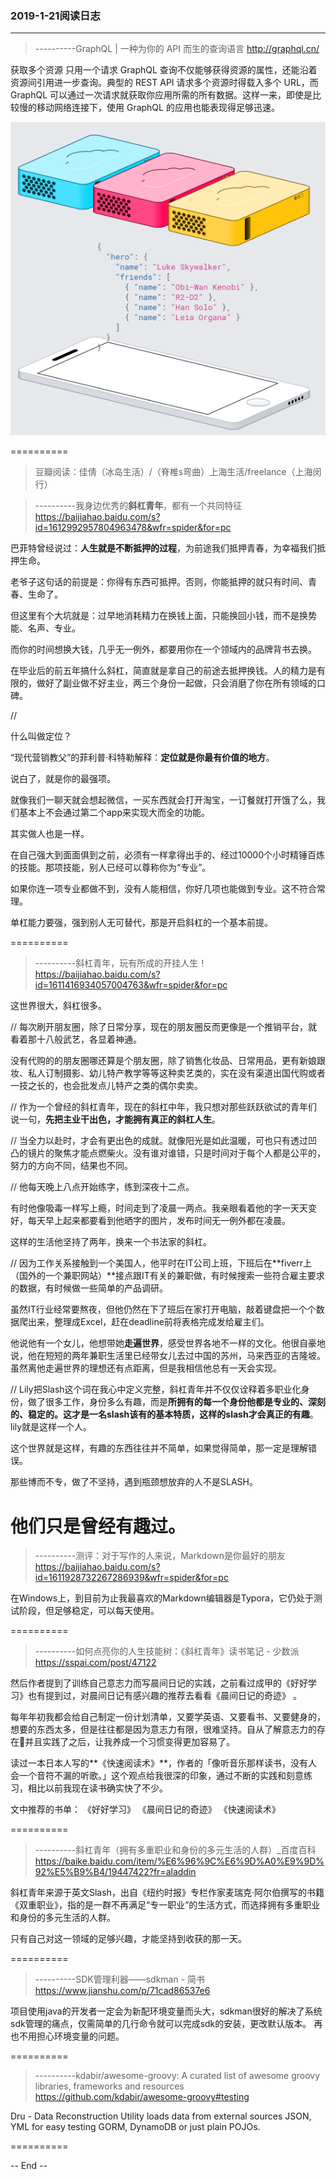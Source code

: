 ### 2019-1-21阅读日志
------


> ----------GraphQL | 一种为你的 API 而生的查询语言
> http://graphql.cn/

获取多个资源
只用一个请求
GraphQL 查询不仅能够获得资源的属性，还能沿着资源间引用进一步查询。典型的 REST API 请求多个资源时得载入多个 URL，而 GraphQL 可以通过一次请求就获取你应用所需的所有数据。这样一来，即使是比较慢的移动网络连接下，使用 GraphQL 的应用也能表现得足够迅速。

![图1](.read_201901_images/171c53ea.png)

==========




> 豆瓣阅读：佳倩（冰岛生活）/（脊椎s弯曲）上海生活/freelance（上海闵行）

> ----------我身边优秀的**斜杠青年**，都有一个共同特征
> https://baijiahao.baidu.com/s?id=1612992957804963478&wfr=spider&for=pc

巴菲特曾经说过：**人生就是不断抵押的过程**，为前途我们抵押青春，为幸福我们抵押生命。

老爷子这句话的前提是：你得有东西可抵押。否则，你能抵押的就只有时间、青春、生命了。

但这里有个大坑就是：过早地消耗精力在换钱上面，只能换回小钱，而不是换势能、名声、专业。

而你的时间想换大钱，几乎无一例外，都要用你在一个领域内的品牌背书去换。

在毕业后的前五年搞什么斜杠，简直就是拿自己的前途去抵押换钱。人的精力是有限的，做好了副业做不好主业，两三个身份一起做，只会消磨了你在所有领域的口碑。

//

什么叫做定位？


“现代营销教父”的菲利普·科特勒解释：**定位就是你最有价值的地方**。


说白了，就是你的最强项。


就像我们一聊天就会想起微信，一买东西就会打开淘宝，一订餐就打开饿了么，我们基本上不会通过第二个app来实现大而全的功能。


其实做人也是一样。


在自己强大到面面俱到之前，必须有一样拿得出手的、经过10000个小时精锤百炼的技能。那项技能，别人已经可以尊称你为“专业”。


如果你连一项专业都做不到，没有人能相信，你好几项也能做到专业。这不符合常理。


单杠能力要强，强到别人无可替代，那是开启斜杠的一个基本前提。


==========



> ----------斜杠青年，玩有所成的开挂人生！
> https://baijiahao.baidu.com/s?id=1611416934057004763&wfr=spider&for=pc

这世界很大，斜杠很多。

//
每次刷开朋友圈，除了日常分享，现在的朋友圈反而更像是一个推销平台，就看着那十八般武艺，各显着神通。


没有代购的的朋友圈哪还算是个朋友圈，除了销售化妆品、日常用品，更有新娘跟妆、私人订制摄影、幼儿特产教学等等这种卖艺类的，实在没有渠道出国代购或者一技之长的，也会批发点儿特产之类的偶尔卖卖。

//
作为一个曾经的斜杠青年，现在的斜杠中年，我只想对那些跃跃欲试的青年们说一句，**先把主业干出色，才能拥有真正的斜杠人生**。

//
当全力以赴时，才会有更出色的成就。就像阳光是如此温暖，可也只有透过凹凸的镜片的聚焦才能点燃柴火。没有谁对谁错，只是时间对于每个人都是公平的，努力的方向不同，结果也不同。

//
他每天晚上八点开始练字，练到深夜十二点。

有时他像吸毒一样写上瘾，时间走到了凌晨一两点。我亲眼看着他的字一天天变好，每天早上起来都要看到他晒字的图片，发布时间无一例外都在凌晨。

这样的生活他坚持了两年，换来一个书法家的斜杠。

//
因为工作关系接触到一个美国人，他平时在IT公司上班，下班后在**fiverr上（国外的一个兼职网站）**接点跟IT有关的兼职做，有时候搜索一些符合雇主要求的数据，有时候做一些简单的产品调研。

虽然IT行业经常要熬夜，但他仍然在下了班后在家打开电脑，敲着键盘把一个个数据爬出来，整理成Excel，赶在deadline前将表格完成发给雇主们。

他说他有一个女儿，他想带她**走遍世界**，感受世界各地不一样的文化。他很自豪地说，他在短短的两年兼职生活里已经带女儿去过中国的苏州，马来西亚的吉隆坡。虽然离他走遍世界的理想还有点距离，但是我相信他总有一天会实现。


//
Lily把Slash这个词在我心中定义完整，斜杠青年并不仅仅诠释着多职业化身份，做了很多工作，身份多么有趣，而是**所拥有的每一个身份他都是专业的、深刻的、稳定的。这才是一名slash该有的基本特质，这样的slash才会真正的有趣**。lily就是这样一个人。

这个世界就是这样，有趣的东西往往并不简单，如果觉得简单，那一定是理解错误。

那些博而不专，做了不坚持，遇到瓶颈想放弃的人不是SLASH。

他们只是曾经有趣过。
==========



> ----------测评：对于写作的人来说，Markdown是你最好的朋友
> https://baijiahao.baidu.com/s?id=1611928732267286939&wfr=spider&for=pc

在Windows上，到目前为止我最喜欢的Markdown编辑器是Typora，它仍处于测试阶段，但足够稳定，可以每天使用。

==========



> ----------如何点亮你的人生技能树：《斜杠青年》读书笔记 - 少数派
> https://sspai.com/post/47122

然后作者提到了训练自己意志力而写晨间日记的实践，之前看过成甲的《好好学习》也有提到过，对晨间日记有感兴趣的推荐去看看《晨间日记的奇迹》 。

每年年初我都会给自己制定一份计划清单，又要学英语、又要看书、又要健身的，想要的东西太多，但是往往都是因为意志力有限，很难坚持。自从了解意志力的存在并且实践了之后，让我养成一个习惯变得更加容易了。

读过一本日本人写的**《快速阅读术》**，作者的「像听音乐那样读书，没有人会一个音符不漏的听歌。」这个观点给我很深的印象，通过不断的实践和刻意练习，相比以前我现在读书确实快了不少。

文中推荐的书单：
《好好学习》
《晨间日记的奇迹》
《快速阅读术》

==========


> ----------斜杠青年（拥有多重职业和身份的多元生活的人群）_百度百科
> https://baike.baidu.com/item/%E6%96%9C%E6%9D%A0%E9%9D%92%E5%B9%B4/19447422?fr=aladdin

斜杠青年来源于英文Slash，出自《纽约时报》专栏作家麦瑞克·阿尔伯撰写的书籍《双重职业》，指的是一群不再满足“专一职业”的生活方式，而选择拥有多重职业和身份的多元生活的人群。

只有自己对这一领域的足够兴趣，才能坚持到收获的那一天。

==========



> ----------SDK管理利器——sdkman - 简书
> https://www.jianshu.com/p/71cad86537e6

项目使用java的开发者一定会为新配环境变量而头大，sdkman很好的解决了系统sdk管理的痛点，仅需简单的几行命令就可以完成sdk的安装，更改默认版本。
再也不用担心环境变量的问题。

==========

> ----------kdabir/awesome-groovy: A curated list of awesome groovy libraries, frameworks and resources
> https://github.com/kdabir/awesome-groovy#testing

Dru - Data Reconstruction Utility loads data from external sources JSON, YML for easy testing GORM, DynamoDB or just plain POJOs.

==========

-- End --
